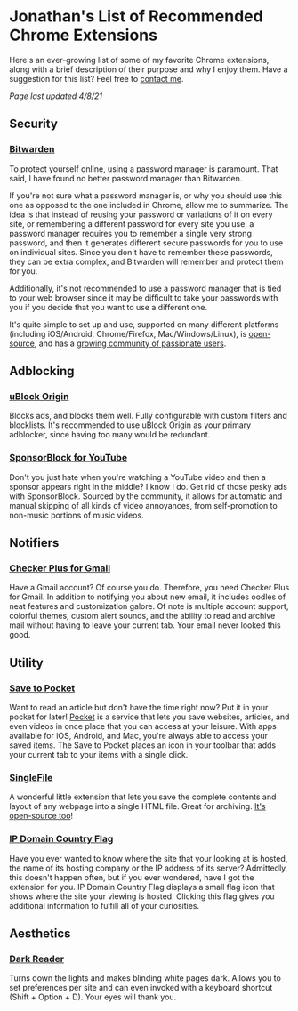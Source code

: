 # Jonathan's List of Recommended Chrome Extensions

Here's an ever-growing list of some of my favorite Chrome extensions, along with a brief description of their purpose and why I enjoy them. Have a suggestion for this list? Feel free to [contact me](https://github.com/scheiber).

_Page last updated 4/8/21_

## Security

### [Bitwarden](https://bitwarden.com/)

To protect yourself online, using a password manager is paramount. That said, I have found no better password manager than Bitwarden.

If you're not sure what a password manager is, or why you should use this one as opposed to the one included in Chrome, allow me to summarize. The idea is that instead of reusing your password or variations of it on every site, or remembering a different password for every site you use, a password manager requires you to remember a single very strong password, and then it generates different secure passwords for you to use on individual sites. Since you don't have to remember these passwords, they can be extra complex, and Bitwarden will remember and protect them for you.

Additionally, it's not recommended to use a password manager that is tied to your web browser since it may be difficult to take your passwords with you if you decide that you want to use a different one.

It's quite simple to set up and use, supported on many different platforms (including iOS/Android, Chrome/Firefox, Mac/Windows/Linux), is [open-source](https://github.com/bitwarden), and has a [growing community of passionate users](http://www.reddit.com/r/bitwarden).

## Adblocking

### [uBlock Origin](https://chrome.google.com/webstore/detail/ublock-origin/cjpalhdlnbpafiamejdnhcphjbkeiagm)

Blocks ads, and blocks them well. Fully configurable with custom filters and blocklists. It's recommended to use uBlock Origin as your primary adblocker, since having too many would be redundant.

### [SponsorBlock for YouTube](https://chrome.google.com/webstore/detail/sponsorblock-for-youtube/mnjggcdmjocbbbhaepdhchncahnbgone)

Don't you just hate when you're watching a YouTube video and then a sponsor appears right in the middle? I know I do. Get rid of those pesky ads with SponsorBlock. Sourced by the community, it allows for automatic and manual skipping of all kinds of video annoyances, from self-promotion to non-music portions of music videos.

## Notifiers

### [Checker Plus for Gmail](https://chrome.google.com/webstore/detail/checker-plus-for-gmail/oeopbcgkkoapgobdbedcemjljbihmemj)

Have a Gmail account? Of course you do. Therefore, you need Checker Plus for Gmail. In addition to notifying you about new email, it includes oodles of neat features and customization galore. Of note is multiple account support, colorful themes, custom alert sounds, and the ability to read and archive mail without having to leave your current tab. Your email never looked this good.

## Utility

### [Save to Pocket](https://chrome.google.com/webstore/detail/save-to-pocket/niloccemoadcdkdjlinkgdfekeahmflj)

Want to read an article but don't have the time right now? Put it in your pocket for later! [Pocket](https://getpocket.com/) is a service that lets you save websites, articles, and even videos in once place that you can access at your leisure. With apps available for iOS, Android, and Mac, you're always able to access your saved items. The Save to Pocket places an icon in your toolbar that adds your current tab to your items with a single click.

### [SingleFile](https://chrome.google.com/webstore/detail/singlefile/mpiodijhokgodhhofbcjdecpffjipkle)

A wonderful little extension that lets you save the complete contents and layout of any webpage into a single HTML file. Great for archiving. [It's open-source too](https://github.com/gildas-lormeau/SingleFile)!

### [IP Domain Country Flag](https://chrome.google.com/webstore/detail/ip-domain-country-flag/mlpapfcfoakknnhkfpencomejbcecdfp?hl=en)

Have you ever wanted to know where the site that your looking at is hosted, the name of its hosting company or the IP address of its server? Admittedly, this doesn't happen often, but if you ever wondered, have I got the extension for you. IP Domain Country Flag displays a small flag icon that shows where the site your viewing is hosted. Clicking this flag gives you additional information to fulfill all of your curiosities.

## Aesthetics

### [Dark Reader](https://chrome.google.com/webstore/detail/dark-reader/eimadpbcbfnmbkopoojfekhnkhdbieeh)

Turns down the lights and makes blinding white pages dark. Allows you to set preferences per site and can even invoked with a keyboard shortcut (Shift + Option + D). Your eyes will thank you.
